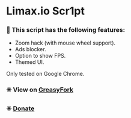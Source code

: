# Limax.io Scr1pt

### 🔰 This script has the following features:
* Zoom hack (with mouse wheel support).
* Ads blocker.
* Option to show FPS.
* Themed UI.

Only tested on Google Chrome.

### ✳️ View on [GreasyFork](https://greasyfork.org/es/scripts/34451-limax-io-scr1pt)

### ✳️ [Donate](https://www.paypal.me/TBM13)
